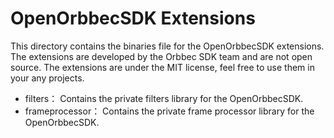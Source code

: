 # OpenOrbbecSDK Extensions

This directory contains the binaries file for the OpenOrbbecSDK extensions. The extensions are developed by the Orbbec SDK team and are not open source.  The extensions are under the MIT license, feel free to use them in your any projects.

- filters： Contains the private filters library for the OpenOrbbecSDK.
- frameprocessor： Contains the private frame processor library for the OpenOrbbecSDK.